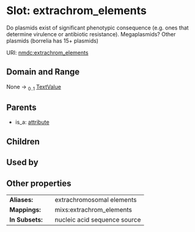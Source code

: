 
# Slot: extrachrom_elements


Do plasmids exist of significant phenotypic consequence (e.g. ones that determine virulence or antibiotic resistance). Megaplasmids? Other plasmids (borrelia has 15+ plasmids)

URI: [nmdc:extrachrom_elements](https://microbiomedata/meta/extrachrom_elements)


## Domain and Range

None &#8594;  <sub>0..1</sub> [TextValue](TextValue.md)

## Parents

 *  is_a: [attribute](attribute.md)

## Children


## Used by


## Other properties

|  |  |  |
| --- | --- | --- |
| **Aliases:** | | extrachromosomal elements |
| **Mappings:** | | mixs:extrachrom_elements |
| **In Subsets:** | | nucleic acid sequence source |

